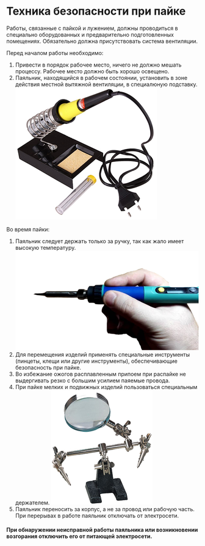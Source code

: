 Техника безопасности при пайке
==============================
  Работы, связанные с пайкой и лужением, должны проводиться в специально оборудованных и предварительно подготовленных помещениях. Обязательно должна присутствовать система вентиляции. 

Перед началом работы необходимо: 
1. Привести в порядок рабочее место, ничего не должно мешать процессу. Рабочее место должно быть хорошо освещено.
2. Паяльник, находящийся в рабочем состоянии, установить в зоне действия местной вытяжной вентиляции, в специалюную подставку.
![stand](../img/stand.jpg)

Во время пайки:
1. Паяльник следует держать только за ручку, так как жало имеет высокую температуру. 
![keep](../img/keep.png)
2. Для перемещения изделий применять специальные инструменты (пинцеты, клещи или другие инструменты), обеспечивающие безопасность при пайке. 
3. Во избежание ожогов расплавленным припоем при распайке не выдергивать резко с большим усилием паяемые провода. 
4. При пайке мелких и подвижных изделий пользоваться специальным держателем. 
![helphand](../img/helphand.jpg)
5. Паяльник переносить за корпус, а не за провод или рабочую часть. При перерывах в работе паяльник отключать от электросети. 
#### При обнаружении неисправной работы паяльника или возникновении возгорания отключить его от питающей электросети.
